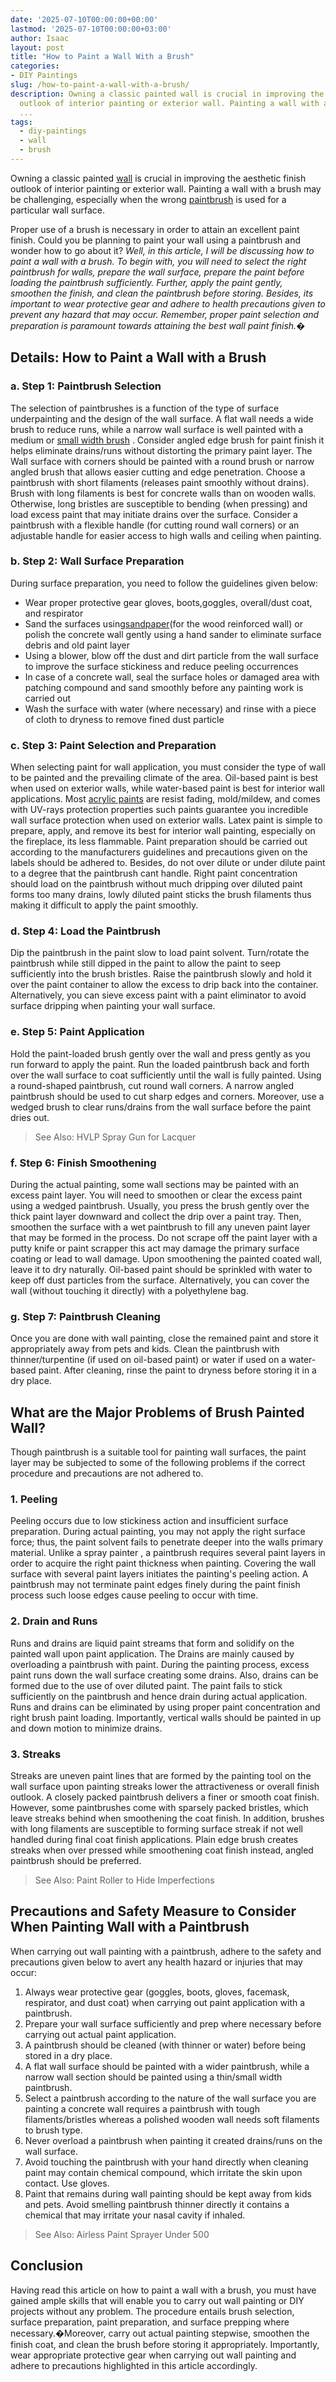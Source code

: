 ```yaml
---
date: '2025-07-10T00:00:00+00:00'
lastmod: '2025-07-10T00:00:00+03:00'
author: Isaac
layout: post
title: "How to Paint a Wall With a Brush"
categories:
- DIY Paintings
slug: /how-to-paint-a-wall-with-a-brush/
description: Owning a classic painted wall is crucial in improving the aesthetic finish
  outlook of interior painting or exterior wall. Painting a wall with a brush may
  ...
tags: 
  - diy-paintings
  - wall
  - brush
---
```

Owning a classic painted [wall](/posts/3d-wall-painting-for-your-bedroom/) is crucial in improving the aesthetic finish outlook of interior painting or exterior wall. Painting a wall with a brush may be challenging, especially when the wrong
[paintbrush](https://www.amazon.com/dp/B07JHQ4L4F/?tag=p-policy-20)
is used for a particular wall surface.

Proper use of a brush is necessary in order to attain an excellent paint finish. Could you be planning to paint your wall using a paintbrush and wonder how to go about it?
*Well, in this article, I will be discussing how to paint a wall with a brush. To begin with, you will need to select the right paintbrush for walls, prepare the wall surface, prepare the paint before loading the paintbrush sufficiently. Further, apply the paint gently, smoothen the finish, and clean the paintbrush before storing.*
*Besides, its important to wear protective gear and adhere to health precautions given to prevent any hazard that may occur. Remember, proper paint selection and preparation is paramount towards attaining the best wall paint finish.�*
## Details: How to Paint a Wall with a Brush
### a. Step 1: Paintbrush Selection
The selection of paintbrushes is a function of the type of surface underpainting and the design of the wall surface. A flat wall needs a wide brush to reduce runs, while a narrow wall surface is well painted with a medium or
[small width brush](https://www.amazon.com/dp/B000PGRPU2/?tag=p-policy-20)
.
Consider
angled edge brush for paint
finish  it helps eliminate drains/runs without distorting the primary paint layer. The Wall surface with corners should be painted with a round brush or narrow angled brush that allows easier cutting and edge penetration.
Choose a paintbrush with short filaments (releases paint smoothly without drains). Brush with long filaments is best for concrete walls than on wooden walls.
Otherwise, long bristles are susceptible to bending (when pressing) and load excess paint that may initiate drains over the surface.
Consider a paintbrush with a flexible handle (for cutting round wall corners) or an adjustable handle for easier access to high walls and ceiling when painting.
### b. Step 2: Wall Surface Preparation
During surface preparation, you need to follow the guidelines given below:
- Wear proper protective gear  gloves, boots,goggles, overall/dust coat, and respirator
- Sand the surfaces using[sandpaper](https://pestpolicy.com/what-grit-sandpaper-for-primer-before-paint/)(for the wood reinforced wall) or polish the concrete wall gently using a hand sander to eliminate surface debris and old paint layer
- Using a blower, blow off the dust and dirt particle from the wall surface to improve the surface stickiness and reduce peeling occurrences
- In case of a concrete wall, seal the surface holes or damaged area with patching compound and sand smoothly before any painting work is carried out
- Wash the surface with water (where necessary) and rinse with a piece of cloth to dryness to remove fined dust particle
### c. Step 3: Paint Selection and Preparation
When selecting paint for wall application, you must consider the type of wall to be painted and the prevailing climate of the area.
Oil-based paint
is best when used on exterior walls, while water-based paint is best for interior wall applications.
Most
[acrylic paints](https://pestpolicy.com/can-you-use-acrylic-paint-on-metal/)
are resist fading, mold/mildew, and comes with UV-rays protection properties  such paints guarantee you incredible wall surface protection when used on exterior walls.
Latex paint
is simple to prepare, apply, and remove  its best for interior wall painting, especially on the fireplace, its less flammable.
Paint preparation should be carried out according to the manufacturers guidelines and precautions given on the labels should be adhered to. Besides, do not over dilute or under dilute paint to a degree that the paintbrush cant handle.
Right paint concentration should load on the paintbrush without much dripping  over diluted paint forms too many drains, lowly diluted paint sticks the brush filaments thus making it difficult to apply the paint smoothly.
### d. Step 4: Load the Paintbrush
Dip the paintbrush in the paint slow to load paint solvent. Turn/rotate the paintbrush while still dipped in the paint to allow the paint to seep sufficiently into the brush bristles.
Raise the paintbrush slowly and hold it over the paint container to allow the excess to drip back into the container. Alternatively, you can sieve excess paint with a paint eliminator to avoid surface dripping when painting your wall surface.
### e. Step 5: Paint Application
Hold the paint-loaded brush gently over the wall and press gently as you run forward to apply the paint. Run the loaded paintbrush back and forth over the wall surface to coat sufficiently until the wall is fully painted.
Using a round-shaped paintbrush, cut round wall corners. A narrow angled paintbrush should be used to cut sharp edges and corners.
Moreover, use a wedged brush to clear runs/drains from the wall surface before the paint dries out.
> See Also:
> HVLP Spray Gun for Lacquer
### f. Step 6: Finish Smoothening
During the actual painting, some wall sections may be painted with an excess paint layer. You will need to smoothen or clear the excess paint using a wedged paintbrush.
Usually, you press the brush gently over the thick paint layer downward and collect the drip over a paint tray.
Then, smoothen the surface with a wet paintbrush to fill any uneven paint layer that may be formed in the process. Do not scrape off the paint layer with a putty knife or paint scrapper  this act may damage the primary surface coating or lead to wall damage.
Upon smoothening the painted coated wall, leave it to dry naturally. Oil-based paint should be sprinkled with water to keep off dust particles from the surface. Alternatively, you can cover the wall (without touching it directly) with a polyethylene bag.
### g. Step 7: Paintbrush Cleaning
Once you are done with wall painting, close the remained paint and store it appropriately  away from pets and kids.
Clean the paintbrush with thinner/turpentine (if used on oil-based paint) or water if used on a water-based paint.
After cleaning, rinse the paint to dryness before storing it in a dry place.
## What are the Major Problems of Brush Painted Wall?
Though paintbrush is a suitable tool for painting wall surfaces, the paint layer may be subjected to some of the following problems if the correct procedure and precautions are not adhered to.
### 1. Peeling
Peeling occurs due to low stickiness action and insufficient surface preparation. During actual painting, you may not apply the right surface force; thus, the paint solvent fails to penetrate deeper into the walls primary material.
Unlike a
spray painter
, a paintbrush requires several paint layers in order to acquire the right paint thickness when painting. Covering the wall surface with several paint layers initiates the painting's peeling action.
A paintbrush may not terminate paint edges finely during the paint finish process  such loose edges cause peeling to occur with time.
### 2. Drain and Runs
Runs and drains are liquid paint streams that form and solidify on the painted wall upon paint application. The Drains are mainly caused by overloading a paintbrush with paint. During the painting process, excess paint runs down the wall surface creating some drains.
Also, drains can be formed due to the use of over diluted paint. The paint fails to stick sufficiently on the paintbrush and hence drain during actual application. Runs and drains can be eliminated by using proper paint concentration and right brush paint loading.
Importantly, vertical walls should be painted in up and down motion to minimize drains.
### 3. Streaks
Streaks are uneven paint lines that are formed by the painting tool on the wall surface upon painting  streaks lower the attractiveness or overall finish outlook. A closely packed paintbrush delivers a finer or smooth coat finish.
However, some paintbrushes come with sparsely packed bristles, which leave streaks behind when smoothening the coat finish.
In addition, brushes with long filaments are susceptible to forming surface streak if not well handled during final coat finish applications.
Plain edge brush creates streaks when over pressed while smoothening coat finish  instead, angled paintbrush should be preferred.
> See Also:
> Paint Roller to Hide Imperfections
## Precautions and Safety Measure to Consider When Painting Wall with a Paintbrush
When carrying out wall painting with a paintbrush, adhere to the safety and precautions given below to avert any health hazard or injuries that may occur:
1. Always wear protective gear (goggles, boots, gloves, facemask, respirator, and dust coat) when carrying out paint application with a paintbrush.
2. Prepare your wall surface sufficiently and prep where necessary before carrying out actual paint application.
3. A paintbrush should be cleaned (with thinner or water) before being stored in a dry place.
4. A flat wall surface should be painted with a wider paintbrush, while a narrow wall section should be painted using a thin/small width paintbrush.
5. Select a paintbrush according to the nature of the wall surface you are painting  a concrete wall requires a paintbrush with tough filaments/bristles whereas a polished wooden wall needs soft filaments to brush type.
6. Never overload a paintbrush when painting  it created drains/runs on the wall surface.
7. Avoid touching the paintbrush with your hand directly when cleaning  paint may contain chemical compound, which irritate the skin upon contact. Use gloves.
8. Paint that remains during wall painting should be kept away from kids and pets.
Avoid smelling paintbrush thinner directly  it contains a chemical that may irritate your nasal cavity if inhaled.
> See Also:
> Airless Paint Sprayer Under 500
## Conclusion
Having read this article on how to paint a wall with a brush, you must have gained ample skills that will enable you to carry out wall painting or DIY projects without any problem.
The procedure entails brush selection, surface preparation, paint preparation, and surface prepping where necessary.�Moreover, carry out actual painting stepwise, smoothen the finish coat, and clean the brush before storing it appropriately.
Importantly, wear appropriate protective gear when carrying out wall painting and adhere to precautions highlighted in this article accordingly.
